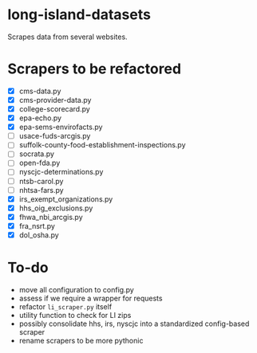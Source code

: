 # long-island-datasets
Scrapes data from several websites.

# Scrapers to be refactored
 - [x] cms-data.py
 - [x] cms-provider-data.py
 - [x] college-scorecard.py
 - [x] epa-echo.py
 - [x] epa-sems-envirofacts.py
 - [ ] usace-fuds-arcgis.py
 - [ ] suffolk-county-food-establishment-inspections.py
 - [ ] socrata.py
 - [ ] open-fda.py
 - [ ] nyscjc-determinations.py
 - [ ] ntsb-carol.py
 - [ ] nhtsa-fars.py
 - [x] irs_exempt_organizations.py
 - [x] hhs_oig_exclusions.py
 - [x] fhwa_nbi_arcgis.py
 - [x] fra_nsrt.py
 - [x] dol_osha.py

# To-do
 - move all configuration to config.py
 - assess if we require a wrapper for requests
 - refactor `li_scraper.py` itself
 - utility function to check for LI zips
 - possibly consolidate hhs, irs, nyscjc into a standardized config-based scraper
 - rename scrapers to be more pythonic